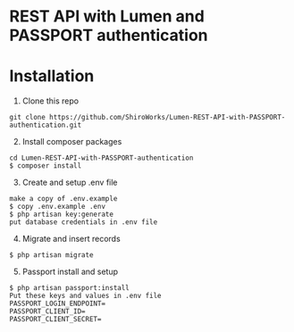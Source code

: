 # REST API with Lumen and PASSPORT authentication

# Installation

1. Clone this repo

```
git clone https://github.com/ShiroWorks/Lumen-REST-API-with-PASSPORT-authentication.git
```

2. Install composer packages

```
cd Lumen-REST-API-with-PASSPORT-authentication
$ composer install
```

3. Create and setup .env file

```
make a copy of .env.example
$ copy .env.example .env
$ php artisan key:generate
put database credentials in .env file
```

4. Migrate and insert records

```
$ php artisan migrate
```

5. Passport install and setup

```
$ php artisan passport:install
Put these keys and values in .env file
PASSPORT_LOGIN_ENDPOINT=
PASSPORT_CLIENT_ID=
PASSPORT_CLIENT_SECRET=
```
